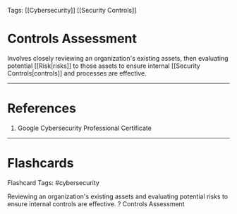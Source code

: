 Tags: [[Cybersecurity]] [[Security Controls]]

# Controls Assessment

Involves closely reviewing an organization's existing assets, then evaluating potential [[Risk|risks]] to those assets to ensure internal [[Security Controls|controls]] and processes are effective.

---

# References

1. Google Cybersecurity Professional Certificate

---

# Flashcards

Flashcard Tags: #cybersecurity

Reviewing an organization's existing assets and evaluating potential risks to ensure internal controls are effective.
?
Controls Assessment

<!--SR:!2024-05-16,5,210-->
